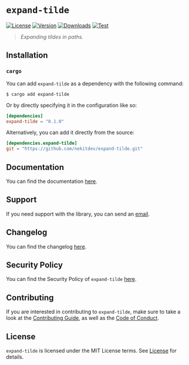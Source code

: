 # `expand-tilde`

[![License][License Badge]][License]
[![Version][Version Badge]][Crate]
[![Downloads][Downloads Badge]][Crate]
[![Test][Test Badge]][Actions]

> *Expanding tildes in paths.*

## Installation

### `cargo`

You can add `expand-tilde` as a dependency with the following command:

```console
$ cargo add expand-tilde
```

Or by directly specifying it in the configuration like so:

```toml
[dependencies]
expand-tilde = "0.1.0"
```

Alternatively, you can add it directly from the source:

```toml
[dependencies.expand-tilde]
git = "https://github.com/nekitdev/expand-tilde.git"
```

## Documentation

You can find the documentation [here][Documentation].

## Support

If you need support with the library, you can send an [email][Email].

## Changelog

You can find the changelog [here][Changelog].

## Security Policy

You can find the Security Policy of `expand-tilde` [here][Security].

## Contributing

If you are interested in contributing to `expand-tilde`, make sure to take a look at the
[Contributing Guide][Contributing Guide], as well as the [Code of Conduct][Code of Conduct].

## License

`expand-tilde` is licensed under the MIT License terms. See [License][License] for details.

[Email]: mailto:support@nekit.dev

[Discord]: https://nekit.dev/chat

[Actions]: https://github.com/nekitdev/expand-tilde/actions

[Changelog]: https://github.com/nekitdev/expand-tilde/blob/main/CHANGELOG.md
[Code of Conduct]: https://github.com/nekitdev/expand-tilde/blob/main/CODE_OF_CONDUCT.md
[Contributing Guide]: https://github.com/nekitdev/expand-tilde/blob/main/CONTRIBUTING.md
[Security]: https://github.com/nekitdev/expand-tilde/blob/main/SECURITY.md

[License]: https://github.com/nekitdev/expand-tilde/blob/main/LICENSE

[Crate]: https://crates.io/crates/expand-tilde
[Documentation]: https://docs.rs/expand-tilde

[License Badge]: https://img.shields.io/crates/l/expand-tilde
[Version Badge]: https://img.shields.io/crates/v/expand-tilde
[Downloads Badge]: https://img.shields.io/crates/dr/expand-tilde
[Test Badge]: https://github.com/nekitdev/expand-tilde/workflows/test/badge.svg
